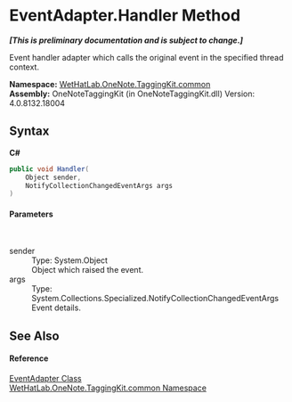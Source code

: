 # EventAdapter.Handler Method 
 _**\[This is preliminary documentation and is subject to change.\]**_

Event handler adapter which calls the original event in the specified thread context.

**Namespace:**&nbsp;<a href="bcdbab9c-63d1-48a4-6937-af53fb8d9a55">WetHatLab.OneNote.TaggingKit.common</a><br />**Assembly:**&nbsp;OneNoteTaggingKit (in OneNoteTaggingKit.dll) Version: 4.0.8132.18004

## Syntax

**C#**<br />
``` C#
public void Handler(
	Object sender,
	NotifyCollectionChangedEventArgs args
)
```


#### Parameters
&nbsp;<dl><dt>sender</dt><dd>Type: System.Object<br />Object which raised the event.</dd><dt>args</dt><dd>Type: System.Collections.Specialized.NotifyCollectionChangedEventArgs<br />Event details.</dd></dl>

## See Also


#### Reference
<a href="9290f7ea-7087-0221-2c13-92bdb96d67fa">EventAdapter Class</a><br /><a href="bcdbab9c-63d1-48a4-6937-af53fb8d9a55">WetHatLab.OneNote.TaggingKit.common Namespace</a><br />
